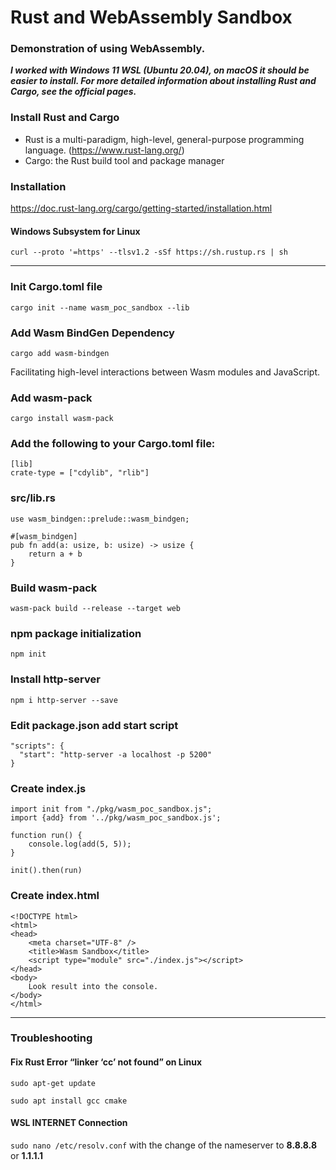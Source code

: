 # Rust and WebAssembly Sandbox
### Demonstration of using WebAssembly.

***I worked with Windows 11 WSL (Ubuntu 20.04), on macOS it should be 
easier to install. For more detailed information about installing 
Rust and Cargo, see the official pages.***

### Install Rust and Cargo
- Rust is a multi-paradigm, high-level, general-purpose programming language. (https://www.rust-lang.org/)
- Cargo: the Rust build tool and package manager

### Installation
https://doc.rust-lang.org/cargo/getting-started/installation.html

#### Windows Subsystem for Linux
`curl --proto '=https' --tlsv1.2 -sSf https://sh.rustup.rs | sh`

---

### Init Cargo.toml file
`cargo init --name wasm_poc_sandbox --lib`

### Add Wasm BindGen Dependency

`cargo add wasm-bindgen`

Facilitating high-level interactions between Wasm modules and JavaScript.

### Add wasm-pack
`cargo install wasm-pack`

### Add the following to your Cargo.toml file:
```
[lib]
crate-type = ["cdylib", "rlib"]
```

### src/lib.rs
```
use wasm_bindgen::prelude::wasm_bindgen;

#[wasm_bindgen]
pub fn add(a: usize, b: usize) -> usize {
    return a + b
}
```

### Build wasm-pack
`wasm-pack build --release --target web`

### npm package initialization

`npm init`

### Install http-server
`npm i http-server --save`

### Edit package.json add start script
```
"scripts": {
  "start": "http-server -a localhost -p 5200"
}
```

### Create index.js
```
import init from "./pkg/wasm_poc_sandbox.js";
import {add} from '../pkg/wasm_poc_sandbox.js';

function run() {
    console.log(add(5, 5));
}

init().then(run)
```

### Create index.html
```
<!DOCTYPE html>
<html>
<head>
    <meta charset="UTF-8" />
    <title>Wasm Sandbox</title>
    <script type="module" src="./index.js"></script>
</head>
<body>
    Look result into the console.
</body>
</html>
```

---
### Troubleshooting

#### Fix Rust Error “linker ‘cc’ not found” on Linux
`sudo apt-get update`

`sudo apt install gcc cmake`

#### WSL INTERNET Connection
`sudo nano /etc/resolv.conf`
with the change of the nameserver to **8.8.8.8** or **1.1.1.1**
